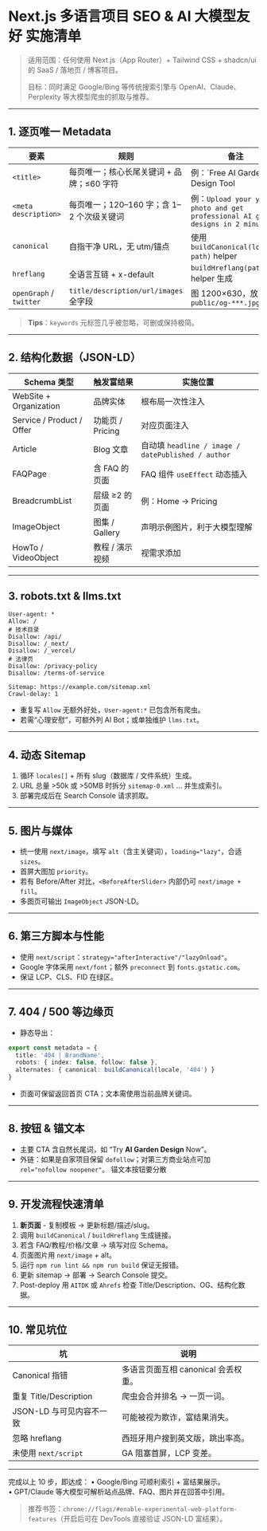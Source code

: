 # Next.js 多语言项目 SEO & AI 大模型友好 实施清单

> 适用范围：任何使用 Next.js（App Router）+ Tailwind CSS + shadcn/ui 的 SaaS / 落地页 / 博客项目。
> 
> 目标：同时满足 Google/Bing 等传统搜索引擎与 OpenAI、Claude、Perplexity 等大模型爬虫的抓取与推荐。

---

## 1. 逐页唯一 Metadata

| 要素 | 规则 | 备注 |
|------|------|------|
| `<title>` | 每页唯一；核心长尾关键词 + 品牌；≤60 字符 | 例：`Free AI Garden Design Tool | BrandName` |
| `<meta description>` | 每页唯一；120–160 字；含 1–2 个次级关键词 | 例：`Upload your yard photo and get professional AI garden designs in 2 minutes.` |
| `canonical` | 自指干净 URL，无 utm/锚点 | 使用 `buildCanonical(locale, path)` helper |
| `hreflang` | 全语言互链 + x-default | `buildHreflang(path)` helper 生成 |
| `openGraph` / `twitter` | `title/description/url/images` 全字段 | 图 1200×630，放 `public/og-***.jpg` |

> **Tips**：`keywords` 元标签几乎被忽略，可删或保持极简。

---

## 2. 结构化数据（JSON-LD）

| Schema 类型 | 触发富结果 | 实施位置 |
|-------------|-----------|----------|
| WebSite + Organization | 品牌实体 | 根布局一次性注入 |
| Service / Product / Offer | 功能页 / Pricing | 对应页面注入 |
| Article | Blog 文章 | 自动填 `headline / image / datePublished / author` |
| FAQPage | 含 FAQ 的页面 | FAQ 组件 `useEffect` 动态插入 |
| BreadcrumbList | 层级 ≥2 的页面 | 例：Home → Pricing |
| ImageObject | 图集 / Gallery | 声明示例图片，利于大模型理解 |
| HowTo / VideoObject | 教程 / 演示视频 | 视需求添加 |

---

## 3. robots.txt & llms.txt

```
User-agent: *
Allow: /
# 技术目录
Disallow: /api/
Disallow: /_next/
Disallow: /_vercel/
# 法律页
Disallow: /privacy-policy
Disallow: /terms-of-service

Sitemap: https://example.com/sitemap.xml
Crawl-delay: 1
```

* 重复写 `Allow` 无额外好处，`User-agent:*` 已包含所有爬虫。  
* 若需“心理安慰”，可额外列 AI Bot；或单独维护 `llms.txt`。

---

## 4. 动态 Sitemap

1. 循环 `locales[]` + 所有 slug（数据库 / 文件系统）生成。  
2. URL 总量 >50k 或 >50MB 时拆分 `sitemap-0.xml` ... 并生成索引。  
3. 部署完成后在 Search Console 请求抓取。

---

## 5. 图片与媒体

- 统一使用 `next/image`，填写 `alt`（含主关键词），`loading="lazy"`，合适 `sizes`。  
- 首屏大图加 `priority`。  
- 若有 Before/After 对比，`<BeforeAfterSlider>` 内部仍可 `next/image + fill`。  
- 多图页可输出 `ImageObject` JSON-LD。

---

## 6. 第三方脚本与性能

- 使用 `next/script`：`strategy="afterInteractive"/"lazyOnload"`。  
- Google 字体采用 `next/font`；额外 `preconnect` 到 `fonts.gstatic.com`。  
- 保证 LCP、CLS、FID 在绿区。

---

## 7. 404 / 500 等边缘页

- 静态导出：
```ts
export const metadata = {
  title: '404 | BrandName',
  robots: { index: false, follow: false },
  alternates: { canonical: buildCanonical(locale, '404') }
}
```
- 页面可保留返回首页 CTA；文本需使用当前品牌关键词。

---

## 8. 按钮 & 锚文本

- 主要 CTA 含自然长尾词，如 “Try **AI Garden Design** Now”。  
- 外链：如果是自家项目保留 `dofollow`；对第三方商业站点可加 `rel="nofollow noopener"`。
锚文本按钮要分散
---

## 9. 开发流程快速清单

1. **新页面** - 复制模板 → 更新标题/描述/slug。  
2. 调用 `buildCanonical` / `buildHreflang` 生成链接。  
3. 若含 FAQ/教程/价格/文章 → 填写对应 Schema。  
4. 页面图片用 `next/image` + alt。  
5. 运行 `npm run lint && npm run build` 保证无报错。  
6. 更新 sitemap → 部署 → Search Console 提交。  
7. Post-deploy 用 `AITDK` 或 `Ahrefs` 检查 Title/Description、OG、结构化数据。

---

## 10. 常见坑位

| 坑 | 说明 |
|----|------|
| Canonical 指错 | 多语言页面互相 canonical 会丢权重。 |
| 重复 Title/Description | 爬虫会合并排名 → 一页一词。 |
| JSON-LD 与可见内容不一致 | 可能被视为欺诈，富结果消失。 |
| 忽略 hreflang | 西班牙用户搜到英文版，跳出率高。 |
| 未使用 `next/script` | GA 阻塞首屏，LCP 变差。 |

---

完成以上 10 步，即达成：
• Google/Bing 可顺利索引 + 富结果展示。  
• GPT/Claude 等大模型可解析站点品牌、FAQ、图片并在回答中引用。  

> 推荐书签：`chrome://flags/#enable-experimental-web-platform-features`（开启后可在 DevTools 直接验证 JSON-LD 富结果）。 
